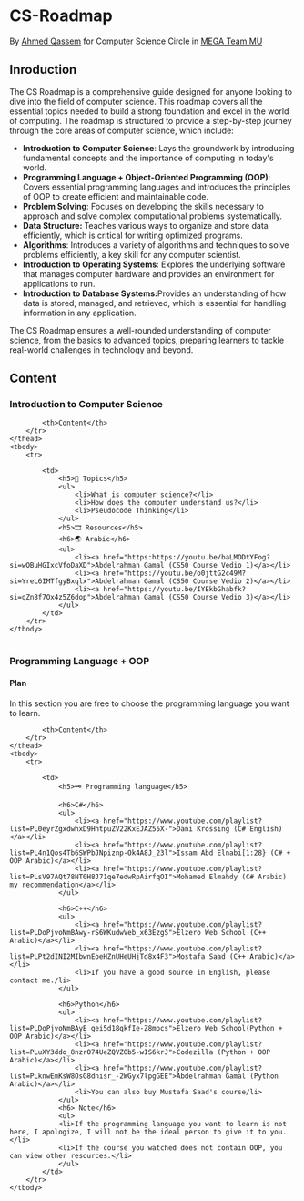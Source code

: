 # CS-Roadmap

By [Ahmed Qassem](#) for Computer Science Circle in [MEGA Team MU](https://www.facebook.com/megateam.mu18)

## Inroduction
The CS Roadmap is a comprehensive guide designed for anyone looking to dive into the field of computer science. This roadmap covers all the essential topics needed to build a strong foundation and excel in the world of computing. The roadmap is structured to provide a step-by-step journey through the core areas of computer science, which include:
<ul>
                    <li><b>Introduction to Computer Science</b>: Lays the groundwork by introducing fundamental concepts and the importance of computing in today's world.</li>
                    <li><b>Programming Language + Object-Oriented Programming (OOP)</b>: Covers essential programming languages and introduces the principles of OOP to create efficient and maintainable code.</li>
                    <li><b>Problem Solving</b>: Focuses on developing the skills necessary to approach and solve complex computational problems systematically.</li>
                    <li><b>Data Structure: </b>Teaches various ways to organize and store data efficiently, which is critical for writing optimized programs.</li>
                    <li><b>Algorithms</b>: Introduces a variety of algorithms and techniques to solve problems efficiently, a key skill for any computer scientist.</li>
                    <li><b>Introduction to Operating Systems</b>: Explores the underlying software that manages computer hardware and provides an environment for applications to run.</li>
                    <li><b>Introduction to Database Systems:</b>Provides an understanding of how data is stored, managed, and retrieved, which is essential for handling information in any application.

</li>
</ul>

The CS Roadmap ensures a well-rounded understanding of computer science, from the basics to advanced topics, preparing learners to tackle real-world challenges in technology and beyond.

## Content

### Introduction to Computer Science

<table>
    <thead>
        <tr>
            
            <th>Content</th>
        </tr>
    </thead>
    <tbody>
        <tr>
            
            <td>
                <h5>🎯 Topics</h5>
                <ul>
                    <li>What is computer science?</li>
                    <li>How does the computer understand us?</li>
                    <li>Pseudocode Thinking</li>
                </ul>
                <h5>🎞️ Resources</h5>
                <h6>🌏 Arabic</h6>
                <ul>
                    <li><a href="https:https://youtu.be/baLMODtYFog?si=wOBuHGIxcVfoDaXD">Abdelrahman Gamal (CS50 Course Vedio 1)</a></li>
                    <li><a href="https://youtu.be/o0jttG2c49M?si=YreL6IMTfgyBxqlx">Abdelrahman Gamal (CS50 Course Vedio 2)</a></li>
                    <li><a href="https://youtu.be/IYEkbGhabfk?si=qZn8f7Ox4z5Z6dop">Abdelrahman Gamal (CS50 Course Vedio 3)</a></li>
                </ul>
            </td>
        </tr>
    </tbody>
</table>




### Programming Language + OOP

#### Plan 
In this section you are free to choose the programming language you want to learn.

<table>
    <thead>
        <tr>
            
            <th>Content</th>
        </tr>
    </thead>
    <tbody>
        <tr>
            
            <td>
                <h5>🗝 Programming language</h5>
                
                <h6>C#</h6>
                <ul>
                    <li><a href="https://www.youtube.com/playlist?list=PL0eyrZgxdwhxD9HhtpuZV22KxEJAZ55X-">Dani Krossing (C# English)</a></li>
                    <li><a href="https://www.youtube.com/playlist?list=PL4n1Qos4Tb6SWPbJNpiznp-Ok4A8J_23l">Issam Abd Elnabi[1:28} (C# + OOP Arabic)</a></li>
                    <li><a href="https://www.youtube.com/playlist?list=PLsV97AQt78NT0H8J71qe7edwRpAirfqOI">Mohamed Elmahdy (C# Arabic) my recommendation</a></li>
                </ul>
                
                <h6>C++</h6>
                <ul>
                    <li><a href="https://www.youtube.com/playlist?list=PLDoPjvoNmBAwy-rS6WKudwVeb_x63EzgS">Elzero Web School (C++ Arabic)</a></li>
                    <li><a href="https://www.youtube.com/playlist?list=PLPt2dINI2MIbwnEoeHZnUHeUHjTd8x4F3">Mostafa Saad (C++ Arabic)</a></li>
                    <li>If you have a good source in English, please contact me./li>
                </ul>
                
                <h6>Python</h6>
                <ul>
                    <li><a href="https://www.youtube.com/playlist?list=PLDoPjvoNmBAyE_gei5d18qkfIe-Z8mocs">Elzero Web School(Python + OOP Arabic)</a></li>
                    <li><a href="https://www.youtube.com/playlist?list=PLuXY3ddo_8nzrO74UeZQVZOb5-wIS6krJ">Codezilla (Python + OOP Arabic)</a></li>
                    <li><a href="https://www.youtube.com/playlist?list=PLknwEmKsW8OsG8dnisr_-2WGyx7lpgGEE">Abdelrahman Gamal (Python Arabic)</a></li>
                    <li>You can also buy Mustafa Saad's course/li>
                </ul>
                <h6> Note</h6>
                <ul>
                <li>If the programming language you want to learn is not here, I apologize, I will not be the ideal person to give it to you.</li>
                <li>If the course you watched does not contain OOP, you can view other resources.</li>
                </ul>
            </td>
        </tr>
    </tbody>
</table>




